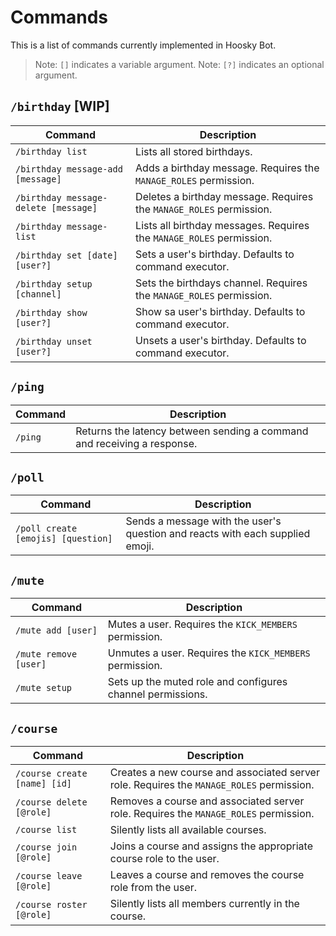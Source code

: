 # Commands

This is a list of commands currently implemented in Hoosky Bot.

> Note: `[]` indicates a variable argument.
> Note: `[?]` indicates an optional argument.

## `/birthday` [WIP]

| Command                              | Description                                                          |
| ------------------------------------ | -------------------------------------------------------------------- |
| `/birthday list`                     | Lists all stored birthdays.                                          |
| `/birthday message-add [message]`    | Adds a birthday message. Requires the `MANAGE_ROLES` permission.     |
| `/birthday message-delete [message]` | Deletes a birthday message. Requires the `MANAGE_ROLES` permission.  |
| `/birthday message-list`             | Lists all birthday messages. Requires the `MANAGE_ROLES` permission. |
| `/birthday set [date] [user?]`       | Sets a user's birthday. Defaults to command executor.                |
| `/birthday setup [channel]`          | Sets the birthdays channel. Requires the `MANAGE_ROLES` permission.  |
| `/birthday show [user?]`             | Show sa user's birthday. Defaults to command executor.               |
| `/birthday unset [user?]`            | Unsets a user's birthday. Defaults to command executor.              |

## `/ping`

| Command | Description                                                             |
| ------- | ----------------------------------------------------------------------- |
| `/ping` | Returns the latency between sending a command and receiving a response. |

## `/poll`

| Command                            | Description                                                                   |
| ---------------------------------- | ----------------------------------------------------------------------------- |
| `/poll create [emojis] [question]` | Sends a message with the user's question and reacts with each supplied emoji. |

## `/mute`

| Command               | Description                                                |
| --------------------- | ---------------------------------------------------------- |
| `/mute add [user]`    | Mutes a user. Requires the `KICK_MEMBERS` permission.      |
| `/mute remove [user]` | Unmutes a user. Requires the `KICK_MEMBERS` permission.    |
| `/mute setup`         | Sets up the muted role and configures channel permissions. |

## `/course`

| Command                      | Description                                                                              |
| ---------------------------- | ---------------------------------------------------------------------------------------- |
| `/course create [name] [id]` | Creates a new course and associated server role. Requires the `MANAGE_ROLES` permission. |
| `/course delete [@role]`     | Removes a course and associated server role. Requires the `MANAGE_ROLES` permission.     |
| `/course list`               | Silently lists all available courses.                                                    |
| `/course join [@role]`       | Joins a course and assigns the appropriate course role to the user.                      |
| `/course leave [@role]`      | Leaves a course and removes the course role from the user.                               |
| `/course roster [@role]`     | Silently lists all members currently in the course.                                      |
